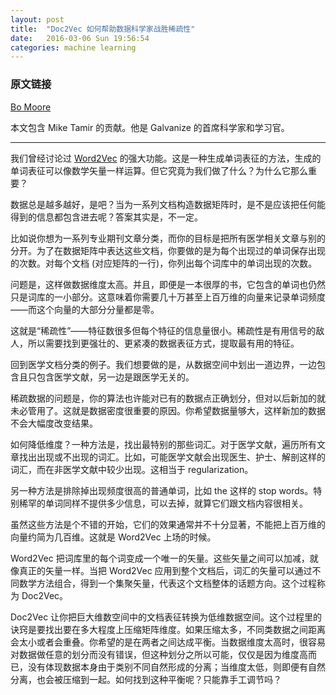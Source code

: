 ```yaml
---
layout: post
title:  "Doc2Vec 如何帮助数据科学家战胜稀疏性"
date:   2016-03-06 Sun 19:56:54
categories: machine learning
---
```


<h3> 原文链接 </h3>

[Bo Moore](http://www.galvanize.com/blog/how-doc2vec-helps-data-scientists-defeat-data-sparsity/#.Vty1XYwrJL8)

本文包含 Mike Tamir 的贡献。他是 Galvanize 的首席科学家和学习官。

<hr>
<p></p>

<p>
我们曾经讨论过 <a href="http://www.galvanize.com/blog/add-and-subtract-words-like-vectors-with-word2vec-2">Word2Vec</a> 的强大功能。这是一种生成单词表征的方法，生成的单词表征可以像数学矢量一样运算。但它究竟为我们做了什么？为什么它那么重要？
</p>

<p>
数据总是越多越好，是吧？当为一系列文档构造数据矩阵时，是不是应该把任何能得到的信息都包含进去呢？答案其实是，不一定。
</p>

<p>
比如说你想为一系列专业期刊文章分类，而你的目标是把所有医学相关文章与别的分开。为了在数据矩阵中表达这些文档，你要做的是为每个出现过的单词保存出现的次数。对每个文档 (对应矩阵的一行)，你列出每个词库中的单词出现的次数。
</p>

<p>
问题是，这样做数据维度太高。并且，即便是一本很厚的书，它包含的单词也仍然只是词库的一小部分。这意味着你需要几十万甚至上百万维的向量来记录单词频度——而这个向量的大部分分量都是零。
</p>

<p>
这就是“稀疏性”——特征数很多但每个特征的信息量很小。稀疏性是有用信号的敌人，所以需要找到更强壮的、更紧凑的数据表征方式，提取最有用的特征。
</p>

<p>
回到医学文档分类的例子。我们想要做的是，从数据空间中划出一道边界，一边包含且只包含医学文献，另一边是跟医学无关的。
</p>

<p>
稀疏数据的问题是，你的算法也许能对已有的数据点正确划分，但对以后新加的就未必管用了。这就是数据密度很重要的原因。你希望数据量够大，这样新加的数据不会大幅度改变结果。
</p>

<p>
如何降低维度？一种方法是，找出最特别的那些词汇。对于医学文献，遍历所有文章找出出现或不出现的词汇。比如，可能医学文献会出现医生、护士、解剖这样的词汇，而在非医学文献中较少出现。这相当于 regularization。
</p>

<p>
另一种方法是排除掉出现频度很高的普通单词，比如 the 这样的 stop words。特别稀罕的单词同样不提供多少信息，可以去掉，就算它们跟文档内容很相关。
</p>

<p>
虽然这些方法是个不错的开始，它们的效果通常并不十分显著，不能把上百万维的向量约简为几百维。这就是 Word2Vec 上场的时候。
</p>

<p>
Word2Vec 把词库里的每个词变成一个唯一的矢量。这些矢量之间可以加减，就像真正的矢量一样。当把 Word2Vec 应用到整个文档后，词汇的矢量可以通过不同数学方法组合，得到一个集聚矢量，代表这个文档整体的话题方向。这个过程称为 Doc2Vec。
</p>

<p>
Doc2Vec 让你把巨大维数空间中的文档表征转换为低维数据空间。这个过程里的诀窍是要找出要在多大程度上压缩矩阵维度。如果压缩太多，不同类数据之间距离会太小或者会重叠。你希望的是在两者之间达成平衡。当数据维度太高时，很容易对数据做任意的划分而没有错误，但这种划分之所以可能，仅仅是因为维度高而已，没有体现数据本身由于类别不同自然形成的分离；当维度太低，则即便有自然分离，也会被压缩到一起。如何找到这种平衡呢？只能靠手工调节吗？
</p>
